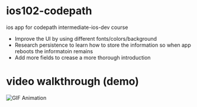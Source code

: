 # ios102-codepath
ios app for codepath intermediate-ios-dev course

- Improve the UI by using different fonts/colors/background
- Research persistence to learn how to store the information so when app reboots the informatoin remains
- Add more fields to crease a more thorough introduction


# video walkthrough (demo)


![GIF Animation](https://i.imgur.com/8DKEa8z.gif) 

